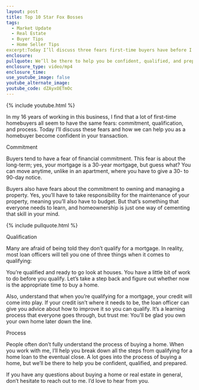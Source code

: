 ```yaml
---
layout: post
title: Top 10 Star Fox Bosses
tags:
  - Market Update
  - Real Estate
  - Buyer Tips
  - Home Seller Tips
excerpt:Today I’ll discuss three fears first-time buyers have before I put them to rest.
enclosure:
pullquote: We’ll be there to help you be confident, qualified, and prepared for your home purchase.
enclosure_type: video/mp4
enclosure_time:
use_youtube_image: false
youtube_alternate_image:
youtube_code: dZAyxOETmOc
---
```

{% include youtube.html %}



In my 16 years of working in this business, I find that a lot of first-time homebuyers all seem to have the same fears: commitment, qualification, and process. Today I’ll discuss these fears and how we can help you as a homebuyer become confident in your transaction.

Commitment

Buyers tend to have a fear of financial commitment. This fear is about the long-term; yes, your mortgage is a 30-year mortgage, but guess what? You can move anytime, unlike in an apartment, where you have to give a 30- to 90-day notice.

Buyers also have fears about the commitment to owning and managing a property. Yes, you’ll have to take responsibility for the maintenance of your property, meaning you’ll also have to budget. But that’s something that everyone needs to learn, and homeownership is just one way of cementing that skill in your mind.


{% include pullquote.html %}

Qualification

Many are afraid of being told they don’t qualify for a mortgage. In reality, most loan officers will tell you one of three things when it comes to qualifying:

You’re qualified and ready to go look at houses.
You have a little bit of work to do before you qualify.
Let’s take a step back and figure out whether now is the appropriate time to buy a home.

Also, understand that when you’re qualifying for a mortgage, your credit will come into play. If your credit isn’t where it needs to be, the loan officer can give you advice about how to improve it so you can qualify. It’s a learning process that everyone goes through, but trust me: You’ll be glad you own your own home later down the line.

Process

People often don’t fully understand the process of buying a home. When you work with me, I’ll help you break down all the steps from qualifying for a home loan to the eventual close. A lot goes into the process of buying a home, but we’ll be there to help you be confident, qualified, and prepared.

If you have any questions about buying a home or real estate in general, don’t hesitate to reach out to me. I’d love to hear from you.